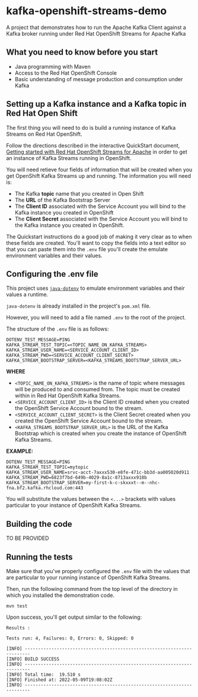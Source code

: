 # kafka-openshift-streams-demo
A project that demonstrates how to run the Apache Kafka Client against a Kafka broker running under Red Hat OpenShift Streams for Apache Kafka

## What you need to know before you start

* Java programming with Maven
* Access to the Red Hat OpenShift Console
* Basic understanding of message production and consumption under Kafka

## Setting up a Kafka instance and a Kafka topic in Red Hat Open Shift
The first thing you will need to do is build a running instance of Kafka Streams on Red Hat OpenShift.

Follow the directions described in the interactive QuickStart document, [Getting started with Red Hat OpenShift Streams for Apache](https://console.redhat.com/beta/application-services/learning-resources?quickstart=getting-started) in order to get an instance of Kafka Streams running in OpenShift.

You will need retieve four fields of information that will be created when you get OpenShift Kafka Streams up and running. The information you will need is:

* The Kafka **topic** name that you created in Open Shift
* The **URL** of the Kafka Bootstrap Server
* The **Client ID** associated with the Service Account you will bind to the Kafka instance you created in OpenShift
* The **Client Secret** associated with the Service Account you will bind to the Kafka instance you created in OpenShift.

The Quickstart instructions do a good job of making it very clear as to when these fields are created. You'll want to copy the fields into a text editor so that you can paste them into the `.env` file you'll create the emulate environment variables and their values.

## Configuring the .env file
This project uses [`java-dotenv`](https://github.com/cdimascio/java-dotenv) to emulate environment variables and their values a runtime.

`java-dotenv` is already installed in the project's `pom.xml` file.

However, you will need to add a file named `.env` to the root of the project.

The structure of the `.env` file is as follows:

```
DOTENV_TEST_MESSAGE=PING
KAFKA_STREAM_TEST_TOPIC=<TOPIC_NAME_ON_KAFKA_STREAMS>
KAFKA_STREAM_USER_NAME=<SERVICE_ACCOUNT_CLIENT_ID>
KAFKA_STREAM_PWD=<SERVICE_ACCOUNT_CLIENT_SECRET>
KAFKA_STREAM_BOOTSTRAP_SERVER=<KAFKA_STREAMS_BOOTSTRAP_SERVER_URL>
```

**WHERE**

* `<TOPIC_NAME_ON_KAFKA_STREAMS>` is the name of topic where messages will be produced to and consumed from. The topic must be created within in Red Hat OpenShift Kafka Streams.
* `<SERVICE_ACCOUNT_CLIENT_ID>` is the Client ID created when you created the OpenShift Service Account bound to the stream.
* `<SERVICE_ACCOUNT_CLIENT_SECRET>` is the Client Secret created when you created the OpenShift Service Account bound to the stream.
* `<KAFKA_STREAMS_BOOTSTRAP_SERVER_URL>` is the URL of the Kafka Bootstrap which is created when you create the instance of OpenShift Kafka Streams.

**EXAMPLE:**

```properties
DOTENV_TEST_MESSAGE=PING
KAFKA_STREAM_TEST_TOPIC=mytopic
KAFKA_STREAM_USER_NAME=srvc-acct-7axxx530-e8fe-471c-bb3d-aa005020d911
KAFKA_STREAM_PWD=6823f7bd-649b-4029-8a1c-8713axxx918b
KAFKA_STREAM_BOOTSTRAP_SERVER=my-first-k-c-skxxxt--m--nhc-fna.bf2.kafka.rhcloud.com:443
```

You will substitute the values between the `<...>` brackets with values particular to your instance of OpenShift Kafka Streams.

## Building the code
TO BE PROVIDED

## Running the tests

Make sure that you've properly configured the `.env` file with the values that are particular to your running instance of OpenShift Kafka Streams.

Then, run the following command from the top level of the directory in which you installed the demonstration code.

`mvn test`

Upon success, you'll get output similar to the following:

```console
Results :

Tests run: 4, Failures: 0, Errors: 0, Skipped: 0

[INFO] ------------------------------------------------------------------------
[INFO] BUILD SUCCESS
[INFO] ------------------------------------------------------------------------
[INFO] Total time:  19.510 s
[INFO] Finished at: 2022-05-09T19:08:02Z
[INFO] ------------------------------------------------------------------------
```

